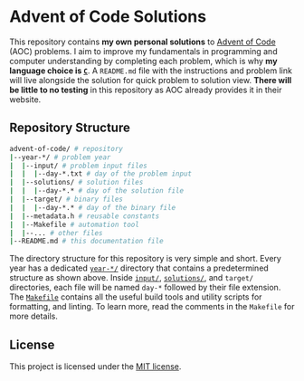 # Advent of Code Solutions

This repository contains **my own personal solutions** to [Advent of Code](https://adventofcode.com/) (AOC) problems. I aim to improve my fundamentals in programming and computer understanding by completing each problem, which is why **my language choice is [`C`](https://www.w3schools.com/c/c_intro.php)**. A `README.md` file with the instructions and problem link will live alongside the solution for quick problem to solution view. **There will be little to no testing** in this repository as AOC already provides it in their website.

## Repository Structure

```bash
advent-of-code/ # repository
|--year-*/ # problem year
|  |--input/ # problem input files
|  |  |--day-*.txt # day of the problem input
|  |--solutions/ # solution files
|  |  |--day-*.* # day of the solution file
|  |--target/ # binary files
|  |  |--day-*.* # day of the binary file
|  |--metadata.h # reusable constants
|  |--Makefile # automation tool
|  |--... # other files
|--README.md # this documentation file
```

The directory structure for this repository is very simple and short. Every year has a dedicated [`year-*/`](./year-2024/) directory that contains a predetermined structure as shown above. Inside [`input/`](./year-2024/input/), [`solutions/`](./year-2024/solutions/), and `target/` directories, each file will be named `day-*` followed by their file extension. The [`Makefile`](./Makefile) contains all the useful build tools and utility scripts for formatting, and linting. To learn more, read the comments in the `Makefile` for more details.

## License

This project is licensed under the [MIT license](./LICENSE).
